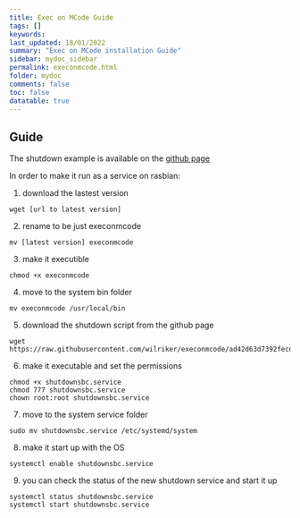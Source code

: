 ```yaml
---
title: Exec on MCode Guide
tags: []
keywords: 
last_updated: 18/01/2022
summary: "Exec on MCode installation Guide"
sidebar: mydoc_sidebar
permalink: execonmcode.html
folder: mydoc
comments: false
toc: false
datatable: true
---
```


## Guide

The shutdown example is available on the [github page](https://github.com/wilriker/execonmcode)  

In order to make it run as a service on rasbian:  

1. download the lastest version  

```text
wget [url to latest version]
```  

2. rename to be just execonmcode  

```text
mv [latest version] execonmcode
```  

3. make it executible  

```text
chmod +x execonmcode
```  

4. move to the system bin folder  

```text
mv execonmcode /usr/local/bin
```  

5. download the shutdown script from the github page  

```text
wget https://raw.githubusercontent.com/wilriker/execonmcode/ad42d63d7392fecd7a21a69921b1dc70293d44ac/shutdownsbc.service
```  

6. make it executable and set the permissions  

```text
chmod +x shutdownsbc.service
chmod 777 shutdownsbc.service
chown root:root shutdownsbc.service
```  

7. move to the system service folder  

```text
sudo mv shutdownsbc.service /etc/systemd/system
```  

8. make it start up with the OS  

```text
systemctl enable shutdownsbc.service
```

9. you can check the status of the new shutdown service and start it up  

```text
systemctl status shutdownsbc.service
systemctl start shutdownsbc.service
```
